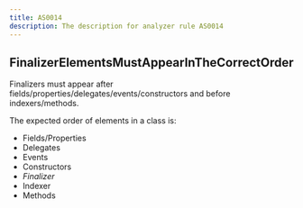 ```yaml
---
title: AS0014
description: The description for analyzer rule AS0014
---
```

## FinalizerElementsMustAppearInTheCorrectOrder

Finalizers must appear after fields/properties/delegates/events/constructors and before indexers/methods.

The expected order of elements in a class is:
- Fields/Properties
- Delegates
- Events
- Constructors
- *Finalizer*
- Indexer
- Methods
